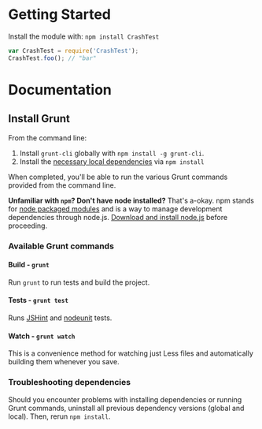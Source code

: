 # Getting Started
Install the module with: `npm install CrashTest`

```javascript
var CrashTest = require('CrashTest');
CrashTest.foo(); // "bar"
```

# Documentation

## Install Grunt

From the command line:

1. Install `grunt-cli` globally with `npm install -g grunt-cli`.
2. Install the [necessary local dependencies](package.json) via `npm install`

When completed, you'll be able to run the various Grunt commands provided from the command line.

**Unfamiliar with `npm`? Don't have node installed?** That's a-okay. npm stands for [node packaged modules](http://npmjs.org/) and is a way to manage development dependencies through node.js. [Download and install node.js](http://nodejs.org/download/) before proceeding.

### Available Grunt commands

#### Build - `grunt`
Run `grunt` to run tests and build the project.

#### Tests - `grunt test`
Runs [JSHint](http://jshint.com) and [nodeunit](https://github.com/caolan/nodeunit) tests.

#### Watch - `grunt watch`
This is a convenience method for watching just Less files and automatically building them whenever you save.

### Troubleshooting dependencies
Should you encounter problems with installing dependencies or running Grunt commands, uninstall all previous dependency versions (global and local). Then, rerun `npm install`.

